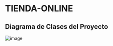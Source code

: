 # TIENDA-ONLINE
## Diagrama de Clases del Proyecto
![image](https://github.com/user-attachments/assets/1ae0bc44-f117-4b13-82ba-38b6e636651b)

